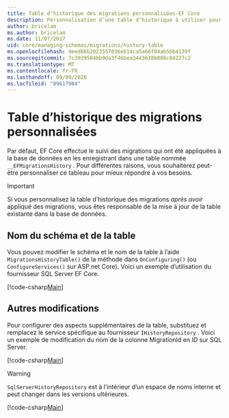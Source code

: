 ```yaml
---
title: Table d’historique des migrations personnalisées-EF Core
description: Personnalisation d’une table d’historique à utiliser pour les migrations avec Entity Framework Core
author: bricelam
ms.author: bricelam
ms.date: 11/07/2017
uid: core/managing-schemas/migrations/history-table
ms.openlocfilehash: deed86b2023557036eb14ca5a66f04ab5bb4139f
ms.sourcegitcommit: 7c3939504bb9da3f46bea3443638b808c04227c2
ms.translationtype: MT
ms.contentlocale: fr-FR
ms.lasthandoff: 09/09/2020
ms.locfileid: "89617984"
---
```

# <a name="custom-migrations-history-table"></a>Table d’historique des migrations personnalisées

Par défaut, EF Core effectue le suivi des migrations qui ont été appliquées à la base de données en les enregistrant dans une table nommée `__EFMigrationsHistory` . Pour différentes raisons, vous souhaiterez peut-être personnaliser ce tableau pour mieux répondre à vos besoins.

> [!IMPORTANT]
> Si vous personnalisez la table d’historique des migrations *après avoir* appliqué des migrations, vous êtes responsable de la mise à jour de la table existante dans la base de données.

## <a name="schema-and-table-name"></a>Nom du schéma et de la table

Vous pouvez modifier le schéma et le nom de la table à l’aide `MigrationsHistoryTable()` de la méthode dans `OnConfiguring()` (ou `ConfigureServices()` sur ASP.net Core). Voici un exemple d’utilisation du fournisseur SQL Server EF Core.

[!code-csharp[Main](../../../../samples/core/Schemas/Migrations/MigrationTableNameContext.cs#TableNameContext)]

## <a name="other-changes"></a>Autres modifications

Pour configurer des aspects supplémentaires de la table, substituez et remplacez le service spécifique au fournisseur `IHistoryRepository` . Voici un exemple de modification du nom de la colonne MigrationId en *ID* sur SQL Server.

[!code-csharp[Main](../../../../samples/core/Schemas/Migrations/MyHistoryRepository.cs#HistoryRepositoryContext)]

> [!WARNING]
> `SqlServerHistoryRepository` est à l’intérieur d’un espace de noms interne et peut changer dans les versions ultérieures.

[!code-csharp[Main](../../../../samples/core/Schemas/Migrations/MyHistoryRepository.cs#HistoryRepository)]
